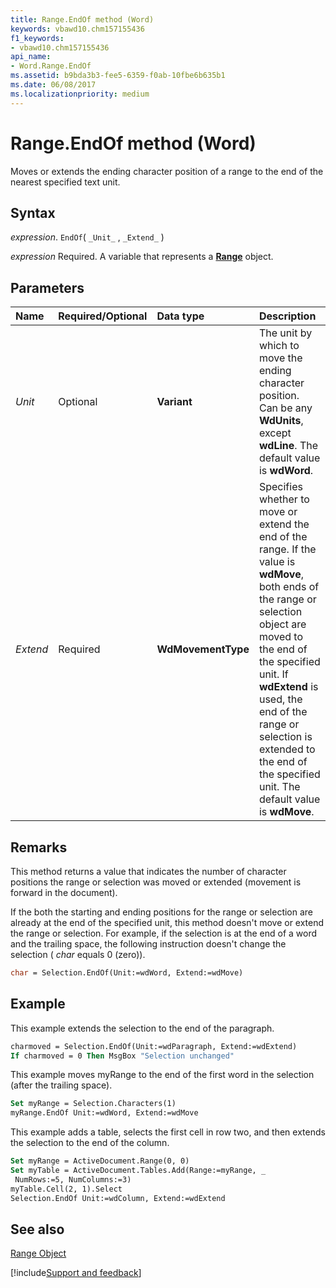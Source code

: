 ```yaml
---
title: Range.EndOf method (Word)
keywords: vbawd10.chm157155436
f1_keywords:
- vbawd10.chm157155436
api_name:
- Word.Range.EndOf
ms.assetid: b9bda3b3-fee5-6359-f0ab-10fbe6b635b1
ms.date: 06/08/2017
ms.localizationpriority: medium
---
```



# Range.EndOf method (Word)

Moves or extends the ending character position of a range to the end of the nearest specified text unit.

## Syntax

_expression_. `EndOf`( `_Unit_` , `_Extend_` )

_expression_ Required. A variable that represents a **[Range](Word.Range.md)** object.

## Parameters

|Name|Required/Optional|Data type|Description|
|:-----|:-----|:-----|:-----|
| _Unit_|Optional| **Variant**|The unit by which to move the ending character position. Can be any **WdUnits**, except **wdLine**. The default value is **wdWord**.|
| _Extend_|Required| **WdMovementType**|Specifies whether to move or extend the end of the range. If the value is **wdMove**, both ends of the range or selection object are moved to the end of the specified unit. If **wdExtend** is used, the end of the range or selection is extended to the end of the specified unit. The default value is **wdMove**.|

## Remarks

This method returns a value that indicates the number of character positions the range or selection was moved or extended (movement is forward in the document).

If the both the starting and ending positions for the range or selection are already at the end of the specified unit, this method doesn't move or extend the range or selection. For example, if the selection is at the end of a word and the trailing space, the following instruction doesn't change the selection ( _char_ equals 0 (zero)).

```vb
char = Selection.EndOf(Unit:=wdWord, Extend:=wdMove)
```


## Example

This example extends the selection to the end of the paragraph.


```vb
charmoved = Selection.EndOf(Unit:=wdParagraph, Extend:=wdExtend) 
If charmoved = 0 Then MsgBox "Selection unchanged"
```

This example moves myRange to the end of the first word in the selection (after the trailing space).

```vb
Set myRange = Selection.Characters(1) 
myRange.EndOf Unit:=wdWord, Extend:=wdMove
```

This example adds a table, selects the first cell in row two, and then extends the selection to the end of the column.

```vb
Set myRange = ActiveDocument.Range(0, 0) 
Set myTable = ActiveDocument.Tables.Add(Range:=myRange, _ 
 NumRows:=5, NumColumns:=3) 
myTable.Cell(2, 1).Select 
Selection.EndOf Unit:=wdColumn, Extend:=wdExtend
```


## See also


[Range Object](Word.Range.md)

[!include[Support and feedback](~/includes/feedback-boilerplate.md)]